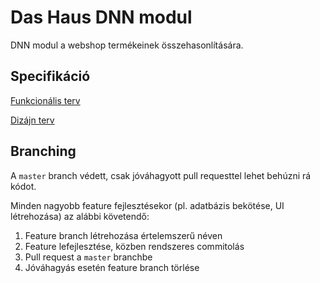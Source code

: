 # Das Haus DNN modul

DNN modul a webshop termékeinek összehasonlítására.

## Specifikáció

[Funkcionális terv](https://rf.uni-corvinus.hu/mantis/view.php?id=4309)

[Dizájn terv](https://rf.uni-corvinus.hu/mantis/view.php?id=4257)

## Branching

A `master` branch védett, csak jóváhagyott pull requesttel lehet behúzni rá kódot.

Minden nagyobb feature fejlesztésekor (pl. adatbázis bekötése, UI létrehozása) az alábbi követendő:

1. Feature branch létrehozása értelemszerű néven
2. Feature lefejlesztése, közben rendszeres commitolás
3. Pull request a `master` branchbe
4. Jóváhagyás esetén feature branch törlése

